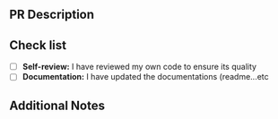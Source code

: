 ## PR Description

<!--
Describe the feature, the PR title should be formatted like 'Feature: XXX' or 'Fix: XXX'
We are using feature branch workflow, the branch name should also be formatted like 'feature/XXX'...etc
-->

## Check list

- [ ] **Self-review:** I have reviewed my own code to ensure its quality
- [ ] **Documentation:** I have updated the documentations (readme...etc

## Additional Notes
<!--
Anything else that is relevant
-->

